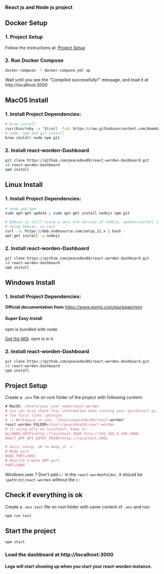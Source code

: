 ### React js and Node js project

## Docker Setup

### 1. Project Setup

Follow the instructions at: [Project Setup](#project-setup)

### 2. Run Docker Compose

```bash
docker-compose -f docker-compose.yml up
```

Wait until you see the "Compiled successfully!" message, and load it at http://localhost:3000

## MacOS Install

### 1. Install Project Dependencies:

```bash
# brew install
/usr/bin/ruby -e "$(curl -fsSL https://raw.githubusercontent.com/Homebrew/install/master/install)"
# node, npm and git install
brew install node npm git
```

### 2. Install react-worden-Dashboard

```bash
git clone https://github.com/peacedev89/react-worden-dashboard.git
cd react-worden-dashboard
npm install
```

## Linux Install

### 1. Install Project Dependencies:

```bash
# node and npm
sudo apt-get update ; sudo apt-get install nodejs npm git

# Debian is still using a very old version of nodejs, update/install it:
# Using Debian, as root
curl -sL https://deb.nodesource.com/setup_11.x | bash -
apt-get install -y nodejs
```

### 2. Install react-worden-Dashboard

```bash
git clone https://github.com/peacedev89/react-worden-dashboard.git
cd react-worden-dashboard
npm install
```

## Windows Install

### 1. Install Project Dependencies:

**Official documentation from** https://www.npmjs.com/package/npm

#### Super Easy Install

npm is bundled with node.

[Get the MSI](https://nodejs.org/en/download/). npm is in it.

### 2. Install react-worden-Dashboard

```bash
git clone https://github.com/peacedev89/react-worden-dashboard.git
cd react-worden-dashboard
npm install
```

## Project Setup

Create a `.env` file on root folder of the project with following content:

```js
# MacOS: /Users/your_user_name/react-worden
# you can also check this information when running your quickstart.py,
# the first lines contains
# -> Workspace in use: "/Users/peacedev89/react-worden"
react-worden_FOLDER=/Users/peacedev89/react-worden
# if using only on localhost, keep it:
ALLOWED_HOSTS=http://localhost:3000 http://192.168.0.100:3000
REACT_APP_API_ENTRY_POINT=http://localhost:3001

# basic setup, ok to keep it ->
# Node port
NODE_PORT=3001
# ReactJS Create APP port
PORT=3000
```

Windows user ? Don't add `c:` in the `react-wordenFolder`, it should be `\path\to\react-worden` without the `c:`

## Check if everything is ok

Create a `.env.test` file on root folder with same content of `.env` and run:

```bash
npm run test
```

## Start the project

```bash
npm start
```

### Load the dashboard at http://localhost:3000

#### Logs will start showing up when you start your react-worden instance.

